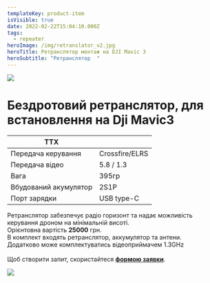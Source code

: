 ```yaml
---
templateKey: product-item
isVisible: true
date: 2022-02-22T15:04:10.000Z
tags:
  - repeater
heroImage: /img/retranslator_v2.jpg
heroTitle: Ретранслятор монтаж на DJI Mavic 3
heroSubtitle: "Ретранслятор  "
---
```



![](/img/photo_2024-02-11_16-37-19.jpg)

# Бездротовий ретранслятор, для встановлення на Dji Mavic3

| ТТХ                    |                |
| ---------------------- | -------------- |
| Передача керування     | Crossfire/ELRS |
| Передача відео         | 5.8 / 1.3      |
| Вага                   | 395гр          |
| В﻿будований акумулятор | 2S1P           |
| П﻿орт зарядки          | USB type-C     |

Ретранслятор забезпечує радіо горизонт та надає можливість керування дроном на мінімальній висоті.\
Орієнтовна вартість **25000** грн.\
В комплект входять ретранслятор, аккумулятор та антени.\
Д﻿одатково може комплектуватись відеоприймачем 1.3GHz\
\
Щоб створити запит, скористайтеся <a href="https://docs.google.com/forms/d/e/1FAIpQLSflTILqQ9CENT9xGsnn4Ke6l-D-2m2yaclV2jH2pzXmjGk51w/viewform" target="_blank" rel="noopener noreferrer">**формою заявки**</a>.

![](/img/photo_2024-02-11_15-02-10.jpg)